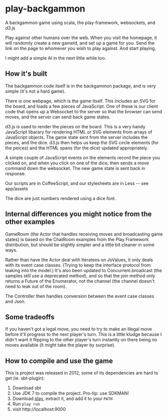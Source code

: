play-backgammon
===============

A backgammon game using scala, the play-framework, websockets, and d3.js

Play against other humans over the web.  When you visit the homepage, it will randomly
create a new gameId, and set up a game for you. Send the link on the page to whomever
you wish to play against. And start playing.

I might add a simple AI in the next little while too.

How it's built
--------------

The backgammon code itself is in the backgammon package, and is very simple (it's not a hard game).

There is one webpage, which is the game itself. This includes an SVG for the board, and loads a few
pieces of JavaScript. One of these is our client code that opens up a Websocket to the server so that
the browser can send moves, and the server can send back game states.

d3.js is used to render the pieces on the board. This is a very handy JavaScript libarary for rendering
HTML or SVG elements from arrays of JavaScript objects. The game state sent from the server includes the
pieces, and the dice. d3.js then helps us keep the SVG circle elements (for the peices) and the HTML spans
(for the dice) updated appropriately.

A simple couple of JavaScript events on the elements record the piece you clicked on, and when you click
on one of the dice, then sends a move command down the websocket.  The new game state is sent back in
response.

Our scripts are in CoffeeScript, and our stylesheets are in Less -- see app/assets

The dice are just numbers rendered using a dice font.


Internal differences you might notice from the other examples
-------------------------------------------------------------

GameRoom (the Actor that handles receiving moves and broadcasting game states) is based on the ChatRoom 
examples from the Play Framework distribution, but should be slightly simpler and a little bit cleaner
in some ways.

Rather than have the Actor deal with Iteratees on JsValues, it only deals with its event case 
classes. (Trying to keep the interface protocol from leaking into the model.)  It's also been updated to
Concurrent.broadcast (the samples still use a deprecated method), and so that the join method only 
returns a Future of the Enumerator, not the channel (the channel doesn't need to leak out of the room).

The Controller then handles conversion between the event case classes and Json.



Some tradeoffs
--------------

If you haven't got a legal move, you need to try to make an illegal move before it'll progress to the
next player's turn.  This is a little kludge because I didn't want it flipping to the other player's
turn instantly on there being no moves available (it might take the player by surprise).


How to compile and use the game
-------------------------------
This is project was released in 2012, some of its dependencies are hard to get (ie. sbt-plugin):
1. Download sbt 
2. Use JDK 7 to compile the project. Pro-tip: use SDKMAN!
3. Download [play](https://downloads.typesafe.com/play/2.1.0/play-2.1.0.zip), extract it, and add it to your `PATH`
4. Run `play run`
5. visit http://localhost:9000


